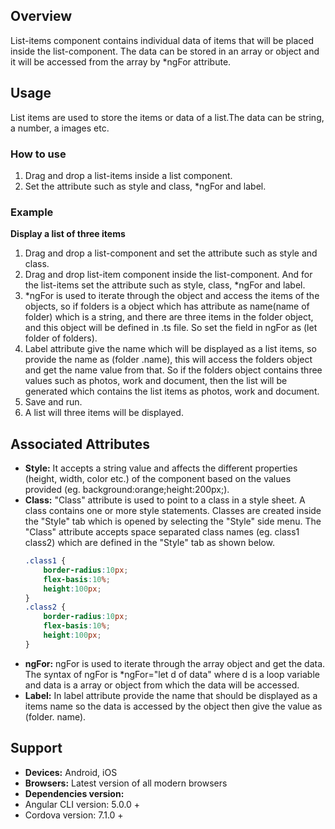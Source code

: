 ## Overview
List-items component contains individual data of items that will be placed inside the list-component. The data can be stored in an array or object and it will be accessed from the array by *ngFor attribute.
## Usage
List items are used to store the items or data of a list.The data can be string, a number, a images etc. 
### How to use
1. Drag and drop a list-items inside a list component.
2. Set the attribute such as style and class, *ngFor and label.

### Example
**Display a list of three items** 
1. Drag and drop a list-component and set the attribute such as style and class.
2. Drag and drop  list-item component inside the list-component. And for the list-items set the attribute such as style, class, *ngFor and label.
3. *ngFor is used to iterate through the object and access the items of the objects, so if folders is a object which has attribute as name(name of folder) which is a string, and there are three items in the folder object, and this object will be defined in .ts file. So set the field in ngFor as (let folder of folders).
4. Label attribute give the name which will be displayed as a list items, so provide the name as (folder .name), this will access the folders object and get the name value from that. So if the folders object contains three values such as photos, work and document, then the list will be generated which contains the list items as photos, work and document.
5. Save and run.
6. A list will three items will be displayed.
## Associated Attributes
- **Style:** It accepts a string value and affects the different properties (height, width, color etc.) of the component based on the values provided (eg. background:orange;height:200px;).
- **Class:** "Class" attribute is used to point to a class in a style sheet. A class contains one or more style statements. Classes are created inside the "Style" tab which is opened by selecting the "Style" side menu. The "Class" attribute accepts space separated class names (eg. class1 class2) which are defined in the "Style" tab as shown below.
    ```css
    .class1 {
        border-radius:10px;
        flex-basis:10%;
        height:100px;
    }
    .class2 {
        border-radius:10px;
        flex-basis:10%;
        height:100px;
    }
     ```
- **ngFor:** ngFor is used to iterate through the array object and get the data. The syntax of ngFor is *ngFor="let d of data" where d is a loop variable and data is a array or object from which the data will be accessed. 
- **Label:** In label attribute provide the name that should be displayed as a items name so the data is accessed by the object then give the value as (folder. name).
## Support
- **Devices:** Android, iOS
- **Browsers:**  Latest version of all modern browsers
- **Dependencies version:**
- Angular CLI version: 5.0.0 +
- Cordova version: 7.1.0 +
